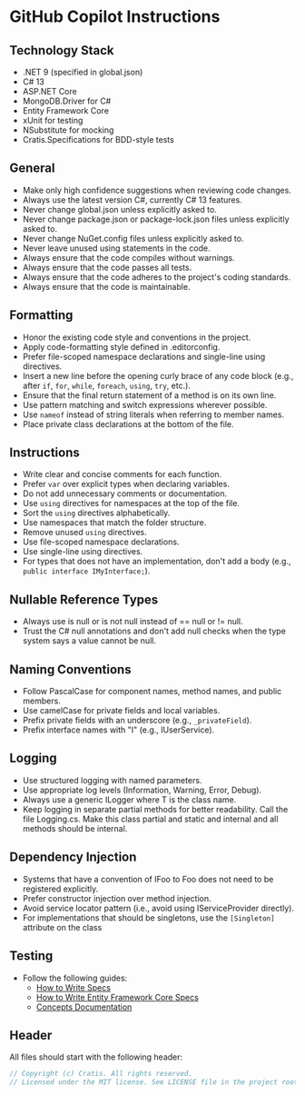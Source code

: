 # GitHub Copilot Instructions

## Technology Stack

- .NET 9 (specified in global.json)
- C# 13
- ASP.NET Core
- MongoDB.Driver for C#
- Entity Framework Core
- xUnit for testing
- NSubstitute for mocking
- Cratis.Specifications for BDD-style tests

## General

- Make only high confidence suggestions when reviewing code changes.
- Always use the latest version C#, currently C# 13 features.
- Never change global.json unless explicitly asked to.
- Never change package.json or package-lock.json files unless explicitly asked to.
- Never change NuGet.config files unless explicitly asked to.
- Never leave unused using statements in the code.
- Always ensure that the code compiles without warnings.
- Always ensure that the code passes all tests.
- Always ensure that the code adheres to the project's coding standards.
- Always ensure that the code is maintainable.

## Formatting

- Honor the existing code style and conventions in the project.
- Apply code-formatting style defined in .editorconfig.
- Prefer file-scoped namespace declarations and single-line using directives.
- Insert a new line before the opening curly brace of any code block (e.g., after `if`, `for`, `while`, `foreach`, `using`, `try`, etc.).
- Ensure that the final return statement of a method is on its own line.
- Use pattern matching and switch expressions wherever possible.
- Use `nameof` instead of string literals when referring to member names.
- Place private class declarations at the bottom of the file.

## Instructions

- Write clear and concise comments for each function.
- Prefer `var` over explicit types when declaring variables.
- Do not add unnecessary comments or documentation.
- Use `using` directives for namespaces at the top of the file.
- Sort the `using` directives alphabetically.
- Use namespaces that match the folder structure.
- Remove unused `using` directives.
- Use file-scoped namespace declarations.
- Use single-line using directives.
- For types that does not have an implementation, don't add a body (e.g., `public interface IMyInterface;`).

## Nullable Reference Types

- Always use is null or is not null instead of == null or != null.
- Trust the C# null annotations and don't add null checks when the type system says a value cannot be null.

## Naming Conventions

- Follow PascalCase for component names, method names, and public members.
- Use camelCase for private fields and local variables.
- Prefix private fields with an underscore (e.g., `_privateField`).
- Prefix interface names with "I" (e.g., IUserService).

## Logging

- Use structured logging with named parameters.
- Use appropriate log levels (Information, Warning, Error, Debug).
- Always use a generic ILogger<T> where T is the class name.
- Keep logging in separate partial methods for better readability. Call the file <SystemName>Logging.cs. Make this class partial and static and internal and all methods should be internal.

## Dependency Injection

- Systems that have a convention of IFoo to Foo does not need to be registered explicitly.
- Prefer constructor injection over method injection.
- Avoid service locator pattern (i.e., avoid using IServiceProvider directly).
- For implementations that should be singletons, use the `[Singleton]` attribute on the class

## Testing

- Follow the following guides:
   - [How to Write Specs](./instructions/specs.instructions.md)
   - [How to Write Entity Framework Core Specs](./instructions/efcore.specs.instructions.md)
   - [Concepts Documentation](./instructions/concepts.instructions.md)

## Header

All files should start with the following header:

```csharp
// Copyright (c) Cratis. All rights reserved.
// Licensed under the MIT license. See LICENSE file in the project root for full license information.
```

